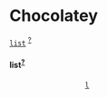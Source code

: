 # Chocolatey
[docs:list]: https://chocolatey.org/docs/commandslist "List/Search Command (choco list)"

[`list`](#list) <sup>[?][docs:list]</sup>

#### list<sup>[?][docs:list]</sup>
[choco list -&#108;]: #list '```&#10;$ choco list -local&#10;```&#10;Only search against local machine items'

<code>&nbsp;</code> <code>&nbsp;</code> <code>&nbsp;</code> <code>&nbsp;</code> <code>&nbsp;</code> <code>&nbsp;</code> <code>&nbsp;</code> <code>&nbsp;</code> <code>&nbsp;</code> <code>&nbsp;</code> <code>&nbsp;</code> <code>&nbsp;</code> [`l`][choco list -&#108;] <code>&nbsp;</code> <code>&nbsp;</code> <code>&nbsp;</code> <code>&nbsp;</code> <code>&nbsp;</code> <code>&nbsp;</code> <code>&nbsp;</code> <code>&nbsp;</code> <code>&nbsp;</code> <code>&nbsp;</code> <code>&nbsp;</code> <code>&nbsp;</code> <code>&nbsp;</code> <code>&nbsp;</code> 
